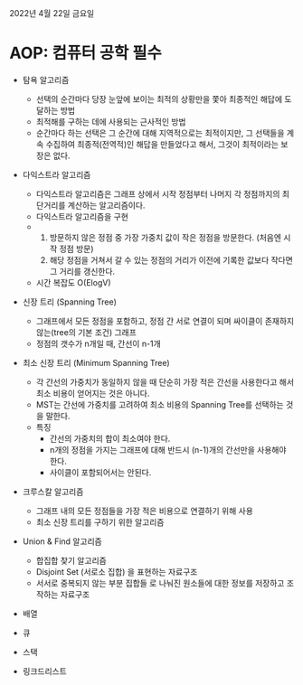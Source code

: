 2022년 4월 22일 금요일


# AOP: 컴퓨터 공학 필수

- 탐욕 알고리즘
    - 선택의 순간마다 당장 눈앞에 보이는 최적의 상황만을 쫓아 최종적인 해답에 도달하는 방법
    - 최적해를 구하는 데에 사용되는 근사적인 방법
    - 순간마다 하는 선택은 그 순간에 대해 지역적으로는 최적이지만, 그 선택들을 계속 수집하여 최종적(전역적)인 해답을 만들었다고 해서, 그것이 최적이라는 보장은 없다.

- 다익스트라 알고리즘
    - 다익스트라 알고리즘은 그래프 상에서 시작 정점부터 나머지 각 정점까지의 최단거리를 계산하는 알고리즘이다.
    - 다익스트라 알고리즘을 구현
    -   1. 방문하지 않은 정점 중 가장 가중치 값이 작은 정점을 방문한다. (처음엔 시작 정점 방문)
        2. 해당 정점을 거쳐서 갈 수 있는 정점의 거리가 이전에 기록한 값보다 작다면 그 거리를 갱신한다.
    - 시간 복잡도 O(ElogV)

- 신장 트리 (Spanning Tree)
    - 그래프에서 모든 정점을 포함하고, 정점 간 서로 연결이 되며 싸이클이 존재하지 않는(tree의 기본 조건) 그래프
    - 정점의 갯수가 n개일 때, 간선이 n-1개
- 최소 신장 트리 (Minimum Spanning Tree)
    - 각 간선의 가중치가 동일하지 않을 때 단순히 가장 적은 간선을 사용한다고 해서 최소 비용이 얻어지는 것은 아니다.
    - MST는 간선에 가중치를 고려하여 최소 비용의 Spanning Tree를 선택하는 것을 말한다.
    - 특징 
        - 간선의 가중치의 합이 최소여야 한다.
        - n개의 정점을 가지는 그래프에 대해 반드시 (n-1)개의 간선만을 사용해야 한다.
        - 사이클이 포함되어서는 안된다.
- 크루스칼 알고리즘
    - 그래프 내의 모든 정점들을 가장 적은 비용으로 연결하기 위해 사용
    - 최소 신장 트리를 구하기 위한 알고리즘
- Union & Find 알고리즘
    - 합집합 찾기 알고리즘
    - Disjoint Set (서로소 집합) 을 표현하는 자료구조
    - 서서로 중복되지 않는 부분 집합들 로 나눠진 원소들에 대한 정보를 저장하고 조작하는 자료구조

- 배열
- 큐
- 스택
- 링크드리스트

